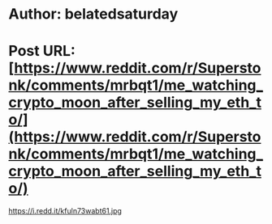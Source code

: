 # Author: belatedsaturday
# Post URL: [https://www.reddit.com/r/Superstonk/comments/mrbqt1/me_watching_crypto_moon_after_selling_my_eth_to/](https://www.reddit.com/r/Superstonk/comments/mrbqt1/me_watching_crypto_moon_after_selling_my_eth_to/)


https://i.redd.it/kfuln73wabt61.jpg